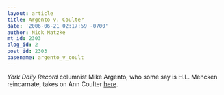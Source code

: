```yaml
---
layout: article
title: Argento v. Coulter
date: '2006-06-21 02:17:59 -0700'
author: Nick Matzke
mt_id: 2303
blog_id: 2
post_id: 2303
basename: argento_v_coult
---
```

_York Daily Record_ columnist Mike Argento, who some say is H.L. Mencken reincarnate, takes on Ann Coulter [here](http://www.ydr.com/mike/ci_3951924RBH).
